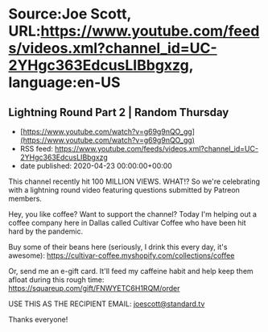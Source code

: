 # Source:Joe Scott, URL:https://www.youtube.com/feeds/videos.xml?channel_id=UC-2YHgc363EdcusLIBbgxzg, language:en-US

## Lightning Round Part 2 | Random Thursday
 - [https://www.youtube.com/watch?v=g69g9nQO_gg](https://www.youtube.com/watch?v=g69g9nQO_gg)
 - RSS feed: https://www.youtube.com/feeds/videos.xml?channel_id=UC-2YHgc363EdcusLIBbgxzg
 - date published: 2020-04-23 00:00:00+00:00

This channel recently hit 100 MILLION VIEWS. WHAT!? So we're celebrating with a lightning round video featuring questions submitted by Patreon members.

Hey, you like coffee? Want to support the channel? Today I'm helping out a coffee company here in Dallas called Cultivar Coffee who have been hit hard by the pandemic.

Buy some of their beans here (seriously, I drink this every day, it's awesome):
https://cultivar-coffee.myshopify.com/collections/coffee

Or, send me an e-gift card. It'll feed my caffeine habit and help keep them afloat during this rough time:
https://squareup.com/gift/FNWYETC6H1RQM/order

USE THIS AS THE RECIPIENT EMAIL:
joescott@standard.tv

Thanks everyone!

